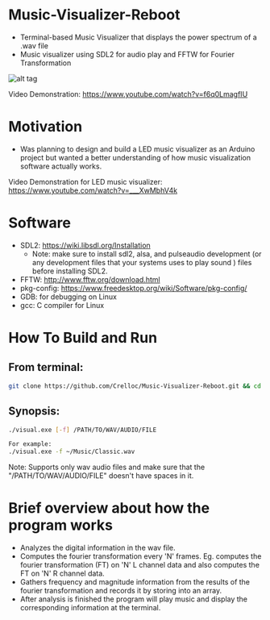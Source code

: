 # Music-Visualizer-Reboot 

  - Terminal-based Music Visualizer that displays the power spectrum of a .wav file
  - Music visualizer using SDL2 for audio play and FFTW for Fourier Transformation

![alt tag](https://github.com/Crelloc/Music-Visualizer-Reboot/blob/master/rebooted.gif)

Video Demonstration: https://www.youtube.com/watch?v=f6q0LmagfIU

# Motivation

  - Was planning to design and build a LED music visualizer as an Arduino project but wanted a better understanding of how music visualization software actually works.
  
Video Demonstration for LED music visualizer: https://www.youtube.com/watch?v=___XwMbhV4k

# Software

  - SDL2: https://wiki.libsdl.org/Installation
      - Note: make sure to install sdl2, alsa, and pulseaudio development (or any development files that your systems uses to play sound ) files before installing SDL2.
  - FFTW: http://www.fftw.org/download.html
  - pkg-config: https://www.freedesktop.org/wiki/Software/pkg-config/
  - GDB: for debugging on Linux
  - gcc: C compiler for Linux
  
# How To Build and Run

## From terminal:

```bash
git clone https://github.com/Crelloc/Music-Visualizer-Reboot.git && cd Music-Visualizer-Reboot && make
```
## Synopsis:



```bash
./visual.exe [-f] /PATH/TO/WAV/AUDIO/FILE

For example:
./visual.exe -f ~/Music/Classic.wav
```
Note: Supports only wav audio files and make sure that the "/PATH/TO/WAV/AUDIO/FILE" doesn't have spaces in it.
# Brief overview about how the program works
  - Analyzes the digital information in the wav file.
  - Computes the fourier transformation every 'N' frames. Eg. computes the fourier transformation (FT) on 'N' L channel data and also computes the FT on 'N' R channel data.
  - Gathers frequency and magnitude information from the results of the fourier transformation and records it by storing into an array.
  - After analysis is finished the program will play music and display the corresponding information at the terminal.
